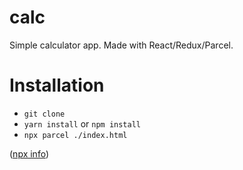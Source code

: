 # calc

Simple calculator app. Made with React/Redux/Parcel.

# Installation

* `git clone`
* `yarn install` or `npm install`
* `npx parcel ./index.html`

([npx info](https://medium.com/@maybekatz/introducing-npx-an-npm-package-runner-55f7d4bd282b))
